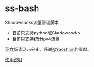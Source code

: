 ss-bash
=======

Shadowsocks流量管理脚本

* 目前只支持python版Shadowsocks
* 目前只支持统计ipv4流量

[英文版](https://github.com/BFDZ/ss-bash/tree/en)请见`en`分支，感谢[@Yaoshicn](https://github.com/Yaoshicn)的贡献。


[使用说明][User Manual]


[User Manual]:    https://github.com/BFDZ/ss-bash/wiki
